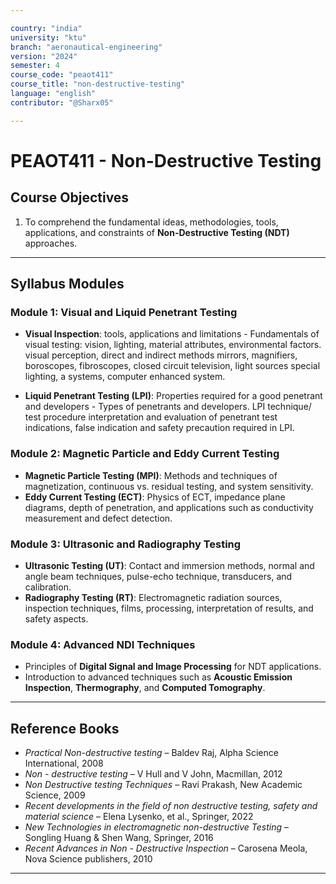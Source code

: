 ```yaml
---

country: "india"
university: "ktu"
branch: "aeronautical-engineering"
version: "2024"
semester: 4
course_code: "peaot411"
course_title: "non-destructive-testing"
language: "english"
contributor: "@Sharx05"

---
```


# PEAOT411 - Non-Destructive Testing

## Course Objectives

1.  To comprehend the fundamental ideas, methodologies, tools, applications, and constraints of **Non-Destructive Testing (NDT)** approaches.

---

## Syllabus Modules

### Module 1: Visual and Liquid Penetrant Testing

-   **Visual Inspection**: tools, applications and limitations - Fundamentals of
visual testing: vision, lighting, material attributes, environmental factors.
visual perception, direct and indirect methods mirrors, magnifiers,
boroscopes, fibroscopes, closed circuit television, light sources special
lighting, a systems, computer enhanced system. 

-   **Liquid Penetrant Testing (LPI)**: Properties required for a good penetrant and
developers - Types of penetrants and developers. LPI technique/ test
procedure interpretation and evaluation of penetrant test indications, false
indication and safety precaution required in LPI. 

### Module 2: Magnetic Particle and Eddy Current Testing

-   **Magnetic Particle Testing (MPI)**: Methods and techniques of magnetization, continuous vs. residual testing, and system sensitivity.
-   **Eddy Current Testing (ECT)**: Physics of ECT, impedance plane diagrams, depth of penetration, and applications such as conductivity measurement and defect detection.

### Module 3: Ultrasonic and Radiography Testing

-   **Ultrasonic Testing (UT)**: Contact and immersion methods, normal and angle beam techniques, pulse-echo technique, transducers, and calibration.
-   **Radiography Testing (RT)**: Electromagnetic radiation sources, inspection techniques, films, processing, interpretation of results, and safety aspects.

### Module 4: Advanced NDI Techniques

-   Principles of **Digital Signal and Image Processing** for NDT applications.
-   Introduction to advanced techniques such as **Acoustic Emission Inspection**, **Thermography**, and **Computed Tomography**.

---

## Reference Books

-   *Practical Non-destructive testing* – Baldev Raj, Alpha Science International, 2008
-   *Non - destructive testing* – V Hull and V John, Macmillan, 2012
-   *Non Destructive testing Techniques* – Ravi Prakash, New Academic Science, 2009
-   *Recent developments in the field of non destructive testing, safety and material science* – Elena Lysenko, et al., Springer, 2022
-   *New Technologies in electromagnetic non-destructive Testing* – Songling Huang & Shen Wang, Springer, 2016
-   *Recent Advances in Non - Destructive Inspection* – Carosena Meola, Nova Science publishers, 2010

---
